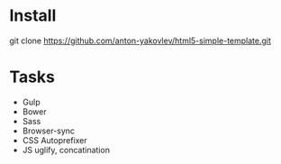 # Install
git clone https://github.com/anton-yakovlev/html5-simple-template.git
# Tasks
* Gulp
* Bower
* Sass
* Browser-sync
* CSS Autoprefixer
* JS uglify, concatination